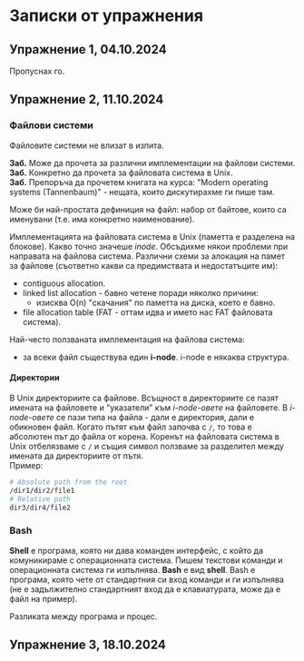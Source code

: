 # Записки от упражнения

## Упражнение 1, 04.10.2024 

Пропуснах го.

## Упражнение 2, 11.10.2024

### Файлови системи

Файловите системи не влизат в изпита.

**Заб.** Може да прочета за различни имплементации на файлови системи.  
**Заб.** Конкретно да прочета за файловата система в Unix.  
**Заб.** Препоръча да прочетем книгата на курса: "Modern operating systems (Tannenbaum)" - нещата, които дискутирахме ги пише там.  

Може би най-простата дефиниция на файл: набор от байтове, които са именувани (т.е. има конкретно наименование).

Имплементацията на файловата система в Unix (паметта е разделена на блокове). Какво точно значеше *inode*. Обсъдихме някои проблеми при направата на файлова система.
Различни схеми за алокация на памет за файлове (съответно какви са предимствата и недостатъците им):
- contiguous allocation.
- linked list allocation - бавно четене поради няколко причини:
  - изисква O(n) "скачания" по паметта на диска, което е бавно.
- file allocation table (FAT - оттам идва и името нас FAT файловата система).

Най-често ползваната имплементация на файлова система:
- за всеки файл съществува един **i-node**. i-node е някаква структура.

#### Директории

В Unix директориите са файлове. Всъщност в директориите се пазят имената на файловете и "указатели" към *i-node-овете* на файловете. 
В *i-node-овете* се пази типа на файла - дали е директория, дали е обикновен файл. Когато пътят към файл започва с `/`, то това е абсолютен път до файла от корена. 
Коренът на файловата система в Unix отбелязваме с `/` и същия символ ползваме за разделител между имената да директориите от пътя.  
Пример:
```bash
# Absolute path from the root
/dir1/dir2/file1
# Relative path
dir3/dir4/file2
```

### Bash

**Shell** е програма, която ни дава команден интерфейс, с който да комуникираме с операционната система. Пишем текстови команди и операционната система ги изпълнява.
**Bash** е вид **shell**. Bash е програма, която чете от стандартния си вход команди и ги изпълнява (не е задължително стандартният вход да е клавиатурата, може да е файл на пример).

Разликата между програма и процес.

## Упражнение 3, 18.10.2024

